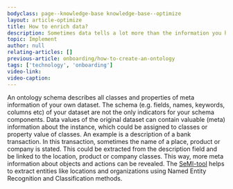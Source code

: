 ```yaml
---
bodyclass: page--knowledge-base knowledge-base--optimize
layout: article-optimize
title: How to enrich data?
description: Sometimes data tells a lot more than the information you have at hand. In this article you will learn how to best enrich your data with meta-data.
topic: Implement
author: null
relating-articles: []
previous-article: onboarding/how-to-create-an-ontology
tags: ['technology', 'onboarding']
video-link: 
video-caption: 
---
```


An ontology schema describes all classes and properties of meta information of your own dataset. The schema (e.g. fields, names, keywords, columns etc) of your dataset are not the only indicators for your schema components. Data values of the original dataset can contain valuable (meta) information about the instance, which could be assigned to classes or property value of classes.
An example is a description of a bank transaction. In this transaction, sometimes the name of a place, product or company is stated. This could be extracted from the description field and be linked to the location, product or company classes. This way, more meta information about objects and actions can be revealed.
The [SeMI-tool](semi-tool/semi-tool) helps to extract entities like locations and organizations using Named Entity Recognition and Classification methods. 